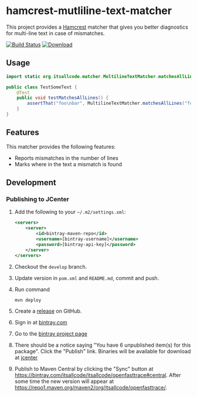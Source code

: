 # hamcrest-mutliline-text-matcher

This project provides a [Hamcrest](http://hamcrest.org/) matcher that gives you better diagnostics for multi-line text in case of mismatches.

[![Build Status](https://travis-ci.com/itsallcode/hamcrest-mutliline-text-matcher.svg?branch=master)](https://travis-ci.com/itsallcode/hamcrest-mutliline-text-matcher)
[![Download](https://api.bintray.com/packages/itsallcode/itsallcode/hamcrest-mutliline-text-matcher/images/download.svg) ](https://bintray.com/itsallcode/itsallcode/hamcrest-mutliline-text-matcher/_latestVersion)

## Usage

```java
import static org.itsallcode.matcher.MultilineTextMatcher.matchesAllLines;

public class TestSomeText {
	@Test
	public void testMatchesAllLines() {
		assertThat("foo\nbar", MultilineTextMatcher.matchesAllLines("foo", "bar"));
	}
}
```

## Features

This matcher provides the following features:

* Reports mismatches in the number of lines
* Marks where in the text a mismatch is found

## Development

### Publishing to JCenter

1. Add the following to your `~/.m2/settings.xml`:

    ```xml
    <servers>
        <server>
            <id>bintray-maven-repo</id>
            <username>[bintray-username]</username>
            <password>[bintray-api-key]</password>
        </server>
    </servers>
    ```

1. Checkout the `develop` branch.
1. Update version in `pom.xml` and `README.md`, commit and push.
1. Run command

    ```bash
    mvn deploy
    ```

1. Create a [release](https://github.com/itsallcode/openfasttrace/releases) on GitHub.
1. Sign in at [bintray.com](https://bintray.com)
1. Go to the [bintray project page](https://bintray.com/itsallcode/itsallcode/openfasttrace)
1. There should be a notice saying "You have 6 unpublished item(s) for this package". Click the "Publish" link. Binaries will be available for download at [jcenter](https://jcenter.bintray.com/org/itsallcode/openfasttrace/)
1. Publish to Maven Central by clicking the "Sync" button at https://bintray.com/itsallcode/itsallcode/openfasttrace#central. After some time the new version will appear at https://repo1.maven.org/maven2/org/itsallcode/openfasttrace/.
